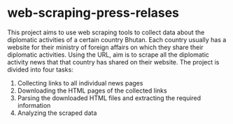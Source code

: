 # web-scraping-press-relases
This project aims to use web scraping tools to collect data about the diplomatic activities of a certain country Bhutan. Each country usually has a website for their ministry of foreign affairs on which they share their diplomatic activities. Using the URL, aim is to scrape all the diplomatic activity news that that country has shared on their website. The project is divided into four tasks:

1. Collecting links to all individual news pages
2. Downloading the HTML pages of the collected links
3. Parsing the downloaded HTML files and extracting the required information
4. Analyzing the scraped data
